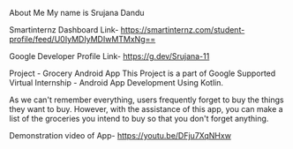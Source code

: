 About Me
My name is Srujana Dandu

Smartinternz Dashboard Link- https://smartinternz.com/student-profile/feed/U0IyMDIyMDIwMTMxNg==

Google Developer Profile Link- https://g.dev/Srujana-11

Project - Grocery Android App This Project is a part of Google Supported Virtual Internship - Android App Development Using Kotlin.

As we can't remember everything, users frequently forget to buy the things they want to buy. However, with the assistance of this app, you can make a list of the groceries you intend to buy so that you don't forget anything.

Demonstration video of App- https://youtu.be/DFju7XqNHxw
